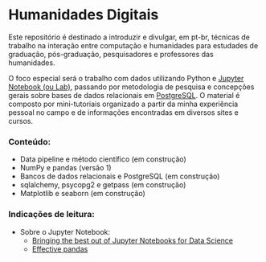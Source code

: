 # Humanidades Digitais

Este repositório é destinado a introduzir e divulgar, em pt-br, técnicas de trabalho na interação entre computação e humanidades para estudades de graduação, pós-graduação, pesquisadores e professores das humanidades.

O foco especial será o trabalho com dados utilizando Python e [Jupyter Notebook (ou Lab)](https://www.anaconda.com/), passando por metodologia de pesquisa e concepções gerais sobre bases de dados relacionais em [PostgreSQL](https://www.postgresql.org/). O material é composto por mini-tutoriais organizado a partir da minha experiência pessoal no campo e de informações encontradas em diversos sites e cursos.

### Conteúdo:
- Data pipeline e método científico (em construção)
- NumPy e pandas (versão 1)
- Bancos de dados relacionais e PostgreSQL (em construção)
- sqlalchemy, psycopg2 e getpass (em construção)
- Matplotlib e seaborn (em construção)

### Indicações de leitura:
- Sobre o Jupyter Notebook:
  - [Bringing the best out of Jupyter Notebooks for Data Science](https://towardsdatascience.com/bringing-the-best-out-of-jupyter-notebooks-for-data-science-f0871519ca29)
  - [Effective pandas](https://github.com/TomAugspurger/effective-pandas)
